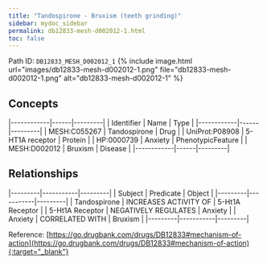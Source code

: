 ```yaml
---
title: "Tandospirone - Bruxism (teeth grinding)"
sidebar: mydoc_sidebar
permalink: db12833-mesh-d002012-1.html
toc: false 
---
```



Path ID: `DB12833_MESH_D002012_1`
{% include image.html url="images/db12833-mesh-d002012-1.png" file="db12833-mesh-d002012-1.png" alt="db12833-mesh-d002012-1" %}

## Concepts

|------------|------|---------|
| Identifier | Name | Type    |
|------------|------|---------|
| MESH:C055267 | Tandospirone | Drug |
| UniProt:P08908 | 5-HT1A receptor | Protein |
| HP:0000739 | Anxiety | PhenotypicFeature |
| MESH:D002012 | Bruxism | Disease |
|------------|------|---------|

## Relationships

|---------|-----------|---------|
| Subject | Predicate | Object  |
|---------|-----------|---------|
| Tandospirone | INCREASES ACTIVITY OF | 5-Ht1A Receptor |
| 5-Ht1A Receptor | NEGATIVELY REGULATES | Anxiety |
| Anxiety | CORRELATED WITH | Bruxism |
|---------|-----------|---------|

Reference: [https://go.drugbank.com/drugs/DB12833#mechanism-of-action](https://go.drugbank.com/drugs/DB12833#mechanism-of-action){:target="_blank"}